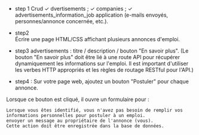 
- step 1
Crud
✓ dvertisements ;
✓ companies ;
✓ advertisements_information_job application (e-mails envoyés, personnes/annonce concernée, etc.).

- step2  
Écrire une page HTML/CSS affichant plusieurs annonces d'emploi.

- step3
advertisements : titre / description / bouton "En savoir plus". 
(Le bouton "En savoir plus" doit être lié à une route API pour récupérer dynamiquement les informations sur l'emploi.
Il est important d'utiliser les verbes HTTP appropriés et les règles de routage RESTful pour l'API.)

- step4 : Sur votre page web, ajoutez un bouton "Postuler" pour chaque annonce.

Lorsque ce bouton est cliqué, il ouvre un formulaire pour :

    Lorsque vous êtes identifié, vous n'avez pas besoin de remplir vos informations personnelles pour postuler à un emploi.
    envoyer un message au propriétaire de l'annonce (vous).
    Cette action doit être enregistrée dans la base de données.

